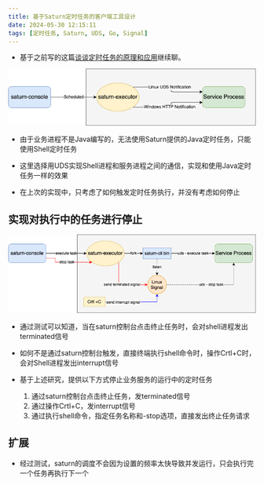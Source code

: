 ```yaml
---
title: 基于Saturn定时任务的客户端工具设计
date: 2024-05-30 12:15:11
tags: [定时任务, Saturn, UDS, Go, Signal]
---
```


+ 基于之前写的这篇[谈谈定时任务的原理和应用](https://kingson4wu.github.io/2023/07/03/20230703-tan-tan-ding-shi-ren-wu-de-yuan-li-he-ying-yong/)继续聊。

![](20240530-基于Saturn定时任务的客户端工具设计/saturn_uds.drawio.png)

+ 由于业务进程不是Java编写的，无法使用Saturn提供的Java定时任务，只能使用Shell定时任务

+ 这里选择用UDS实现Shell进程和服务进程之间的通信，实现和使用Java定时任务一样的效果
+ 在上次的实现中，只考虑了如何触发定时任务执行，并没有考虑如何停止

## 实现对执行中的任务进行停止

![](20240530-基于Saturn定时任务的客户端工具设计/saturn_signal.drawio.png)    

+ 通过测试可以知道，当在saturn控制台点击终止任务时，会对shell进程发出terminated信号
+ 如何不是通过saturn控制台触发，直接终端执行shell命令时，操作Crtl+C时，会对Shell进程发出interrupt信号

+ 基于上述研究，提供以下方式停止业务服务的运行中的定时任务
    1. 通过saturn控制台点击终止任务，发terminated信号
    2. 通过操作Crtl+C，发interrupt信号
    3. 通过执行shell命令，指定任务名称和-stop选项，直接发出终止任务请求

## 扩展
+ 经过测试，saturn的调度不会因为设置的频率太快导致并发运行，只会执行完一个任务再执行下一个



